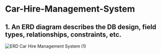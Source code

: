 # Car-Hire-Management-System

## 1.	An ERD diagram describes the DB design, field types, relationships, constraints, etc.
![ERD  Car Hire Management System  (1)](https://user-images.githubusercontent.com/42601017/221857356-17d3cda3-e40b-492e-9733-8e771701a1e0.png)
